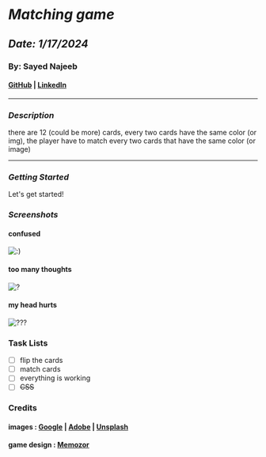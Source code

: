 # **_Matching game_**

## **_Date: 1/17/2024_**

### By: Sayed Najeeb

#### [GitHub](https://github.com/najeeb2442) | [LinkedIn](https://www.linkedin.com/in/sayed-najeeb-mohsen/)

---

### **_Description_**

there are 12 (could be more) cards, every two cards have the same color (or img),
the player have to match every two cards that have the same color (or image)

---

### **_Getting Started_**

Let's get started!

### **_Screenshots_**

#### confused

![:)](https://images.unsplash.com/photo-1618498390344-445c804f2ac5?q=80&w=1000&auto=format&fit=crop&ixlib=rb-4.0.3&ixid=M3wxMjA3fDB8MHxzZWFyY2h8Mnx8Y29uZnVzZWR8ZW58MHx8MHx8fDA%3D)

#### too many thoughts

![?](https://as1.ftcdn.net/v2/jpg/00/49/30/90/1000_F_49309089_1XZWcKeTNpuJ9ZlN3qq6LIhx6cwUvNdm.jpg)

#### my head hurts

![???](https://images.unsplash.com/photo-1456406644174-8ddd4cd52a06?q=80&w=1468&auto=format&fit=crop&ixlib=rb-4.0.3&ixid=M3wxMjA3fDB8MHxwaG90by1wYWdlfHx8fGVufDB8fHx8fA%3D%3D)

### Task Lists

- [ ] flip the cards
- [ ] match cards
- [ ] everything is working
- [ ] ~~CSS~~

### Credits

#### images : [Google](https://www.google.com/) | [Adobe](https://stock.adobe.com/bh/search) | [Unsplash](https://unsplash.com/)

#### game design : [Memozor](https://www.memozor.com/memory-games/for-adults/black-and-white-2)

####

